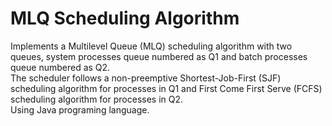 # MLQ Scheduling Algorithm
Implements a Multilevel Queue (MLQ) scheduling algorithm with two queues, system processes queue numbered as Q1 and batch processes queue numbered as Q2.<br>
The scheduler follows a non-preemptive Shortest-Job-First (SJF) scheduling algorithm for processes in Q1 and First Come First Serve (FCFS) scheduling algorithm for processes in Q2.<br>
Using Java programing language.
